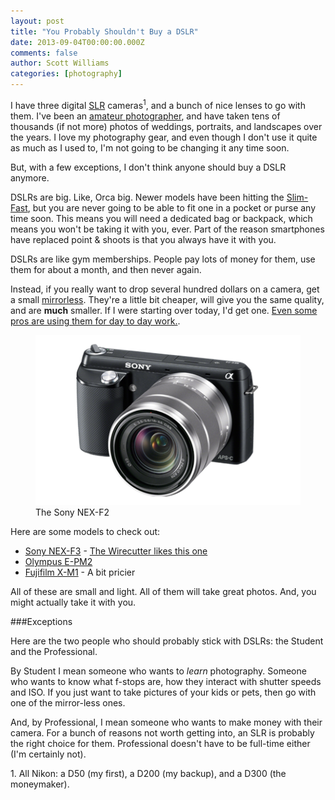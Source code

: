 ```yaml
---
layout: post
title: "You Probably Shouldn't Buy a DSLR"
date: 2013-09-04T00:00:00.000Z
comments: false
author: Scott Williams
categories: [photography]
---
```

I have three digital <a href="http://en.wikipedia.org/wiki/Single-lens_reflex_camera">SLR</a> cameras<sup>1</sup>, and a bunch of nice lenses to go with them. I've been an <a href="http://swilliamsphoto.com">amateur photographer</a>, and have taken tens of thousands (if not more) photos of weddings, portraits, and landscapes over the years. I love my photography gear, and even though I don't use it quite as much as I used to, I'm not going to be changing it any time soon.

But, with a few exceptions, I don't think anyone should buy a DSLR anymore.

DSLRs are big. Like, Orca big. Newer models have been hitting the <a href="http://www.youtube.com/watch?v=zXqOZ1JkFFE">Slim-Fast</a>, but you are never going to be able to fit one in a pocket or purse any time soon. This means you will need a dedicated bag or backpack, which means you won't be taking it with you, ever. Part of the reason smartphones have replaced point &amp; shoots is that you always have it with you.

DSLRs are like gym memberships. People pay lots of money for them, use them for about a month, and then never again.

Instead, if you really want to drop several hundred dollars on a camera, get a small <a href="http://en.wikipedia.org/wiki/Mirrorless_interchangeable-lens_camera">mirrorless</a>. They're a little bit cheaper, will give you the same quality, and are <strong>much</strong> smaller. If I were starting over today, I'd get one. <a href="http://zackarias.com/for-photographers/gear-gadgets/fuji-x100s-follow-up-review-life-without-dslrs/">Even some pros are using them for day to day work.</a>.

<figure>
    <img alt="The Sony NEX-F3" src="./NEXF3KB.png">
    <figcaption>The Sony NEX-F2</figcaption>
</figure>

Here are some models to check out:

 * <a href="http://www.amazon.com/exec/obidos/ASIN/B00836H2BI/thepetzoo-20">Sony NEX-F3</a> - <a href="http://thewirecutter.com/reviews/the-sony-nex-f3-is-our-favorite-affordable-mirrorless-camera-so-far/">The Wirecutter likes this one</a>
 * <a href="http://www.amazon.com/gp/product/B0096WDAIM/ref=as_li_ss_tl?ie=UTF8&amp;camp=1789&amp;creative=390957&amp;creativeASIN=B0096WDAIM&amp;linkCode=as2&amp;tag=thepetzoo-20">Olympus E-PM2</a>
 * <a href="http://www.amazon.com/gp/product/B00DCM0E5Y/ref=as_li_ss_tl?ie=UTF8&amp;camp=1789&amp;creative=390957&amp;creativeASIN=B00DCM0E5Y&amp;linkCode=as2&amp;tag=thepetzoo-20">Fujifilm X-M1</a> - A bit pricier

All of these are small and light. All of them will take great photos. And, you might actually take it with you.

###Exceptions

Here are the two people who should probably stick with DSLRs: the Student and the Professional. 

By Student I mean someone who wants to *learn* photography. Someone who wants to know what f-stops are, how they interact with shutter speeds and ISO. If you just want to take pictures of your kids or pets, then go with one of the mirror-less ones.

And, by Professional, I mean someone who wants to make money with their camera. For a bunch of reasons not worth getting into, an SLR is probably the right choice for them. Professional doesn't have to be full-time either (I'm certainly not).

<div class="footnotes">
1. All Nikon: a D50 (my first), a D200 (my backup), and a D300 (the moneymaker).
</div>
